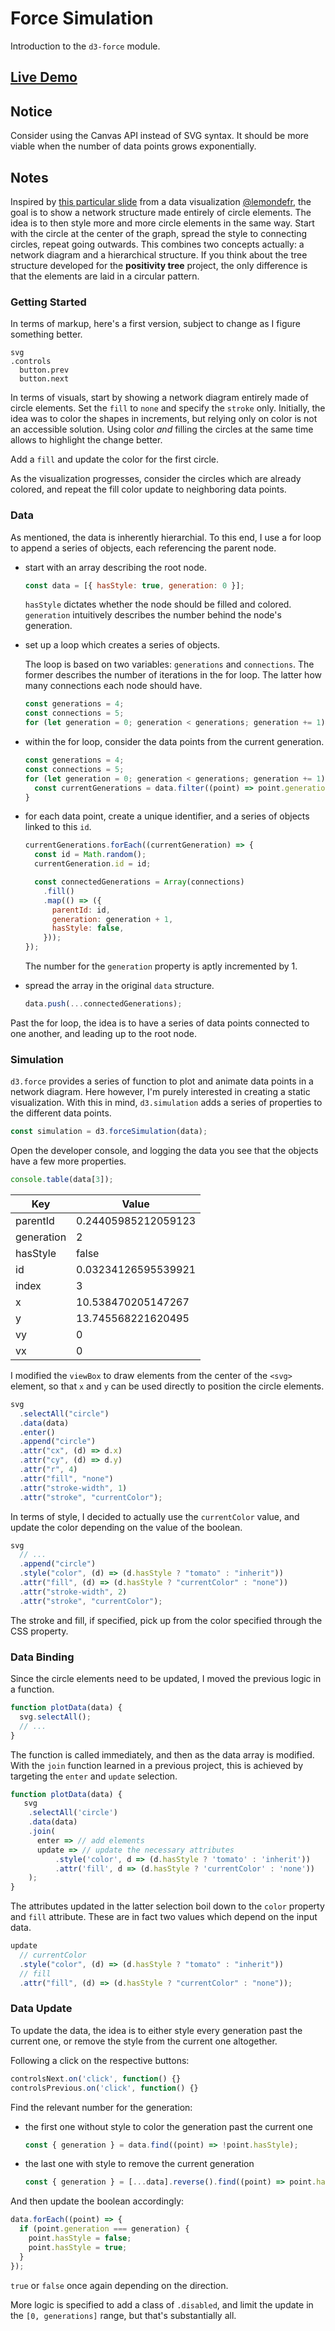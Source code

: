 # Force Simulation

Introduction to the `d3-force` module.

## [Live Demo](https://codepen.io/borntofrappe/full/GRpNqpd)

## Notice

Consider using the Canvas API instead of SVG syntax. It should be more viable when the number of data points grows exponentially.

## Notes

Inspired by [this particular slide](https://www.lemonde.fr/les-decodeurs/visuel/2020/04/02/coronavirus-a-quoi-sert-le-confinement_6035266_4355770.html#slide=31) from a data visualization [@lemondefr](https://www.lemonde.fr/), the goal is to show a network structure made entirely of circle elements. The idea is to then style more and more circle elements in the same way. Start with the circle at the center of the graph, spread the style to connecting circles, repeat going outwards. This combines two concepts actually: a network diagram and a hierarchical structure. If you think about the tree structure developed for the **positivity tree** project, the only difference is that the elements are laid in a circular pattern.

### Getting Started

In terms of markup, here's a first version, subject to change as I figure something better.

```pug
svg
.controls
  button.prev
  button.next
```

In terms of visuals, start by showing a network diagram entirely made of circle elements. Set the `fill` to `none` and specify the `stroke` only. Initially, the idea was to color the shapes in increments, but relying only on color is not an accessible solution. Using color _and_ filling the circles at the same time allows to highlight the change better.

Add a `fill` and update the color for the first circle.

As the visualization progresses, consider the circles which are already colored, and repeat the fill color update to neighboring data points.

### Data

As mentioned, the data is inherently hierarchial. To this end, I use a for loop to append a series of objects, each referencing the parent node.

- start with an array describing the root node.

  ```js
  const data = [{ hasStyle: true, generation: 0 }];
  ```

  `hasStyle` dictates whether the node should be filled and colored. `generation` intuitively describes the number behind the node's generation.

- set up a loop which creates a series of objects.

  The loop is based on two variables: `generations` and `connections`. The former describes the number of iterations in the for loop. The latter how many connections each node should have.

  ```js
  const generations = 4;
  const connections = 5;
  for (let generation = 0; generation < generations; generation += 1) {}
  ```

- within the for loop, consider the data points from the current generation.

  ```js
  const generations = 4;
  const connections = 5;
  for (let generation = 0; generation < generations; generation += 1) {
    const currentGenerations = data.filter((point) => point.generation === generation);
  }
  ```

- for each data point, create a unique identifier, and a series of objects linked to this `id`.

  ```js
  currentGenerations.forEach((currentGeneration) => {
    const id = Math.random();
    currentGeneration.id = id;

    const connectedGenerations = Array(connections)
      .fill()
      .map(() => ({
        parentId: id,
        generation: generation + 1,
        hasStyle: false,
      }));
  });
  ```

  The number for the `generation` property is aptly incremented by 1.

- spread the array in the original `data` structure.

  ```js
  data.push(...connectedGenerations);
  ```

Past the for loop, the idea is to have a series of data points connected to one another, and leading up to the root node.

### Simulation

`d3.force` provides a series of function to plot and animate data points in a network diagram. Here however, I'm purely interested in creating a static visualization. With this in mind, `d3.simulation` adds a series of properties to the different data points.

```js
const simulation = d3.forceSimulation(data);
```

Open the developer console, and logging the data you see that the objects have a few more properties.

```js
console.table(data[3]);
```

| Key        | Value               |
| ---------- | ------------------- |
| parentId   | 0.24405985212059123 |
| generation | 2                   |
| hasStyle   | false               |
| id         | 0.03234126595539921 |
| index      | 3                   |
| x          | 10.538470205147267  |
| y          | 13.745568221620495  |
| vy         | 0                   |
| vx         | 0                   |

I modified the `viewBox` to draw elements from the center of the `<svg>` element, so that `x` and `y` can be used directly to position the circle elements.

```js
svg
  .selectAll("circle")
  .data(data)
  .enter()
  .append("circle")
  .attr("cx", (d) => d.x)
  .attr("cy", (d) => d.y)
  .attr("r", 4)
  .attr("fill", "none")
  .attr("stroke-width", 1)
  .attr("stroke", "currentColor");
```

In terms of style, I decided to actually use the `currentColor` value, and update the color depending on the value of the boolean.

```js
svg
  // ...
  .append("circle")
  .style("color", (d) => (d.hasStyle ? "tomato" : "inherit"))
  .attr("fill", (d) => (d.hasStyle ? "currentColor" : "none"))
  .attr("stroke-width", 2)
  .attr("stroke", "currentColor");
```

The stroke and fill, if specified, pick up from the color specified through the CSS property.

### Data Binding

Since the circle elements need to be updated, I moved the previous logic in a function.

```js
function plotData(data) {
  svg.selectAll();
  // ...
}
```

The function is called immediately, and then as the data array is modified. With the `join` function learned in a previous project, this is achieved by targeting the `enter` and `update` selection.

```js
function plotData(data) {
   svg
    .selectAll('circle')
    .data(data)
    .join(
      enter => // add elements
      update => // update the necessary attributes
          .style('color', d => (d.hasStyle ? 'tomato' : 'inherit'))
          .attr('fill', d => (d.hasStyle ? 'currentColor' : 'none'))
    );
}
```

The attributes updated in the latter selection boil down to the `color` property and `fill` attribute. These are in fact two values which depend on the input data.

```js
update
  // currentColor
  .style("color", (d) => (d.hasStyle ? "tomato" : "inherit"))
  // fill
  .attr("fill", (d) => (d.hasStyle ? "currentColor" : "none"));
```

### Data Update

To update the data, the idea is to either style every generation past the current one, or remove the style from the current one altogether.

Following a click on the respective buttons:

```js
controlsNext.on('click', function() {}
controlsPrevious.on('click', function() {}
```

Find the relevant number for the generation:

- the first one without style to color the generation past the current one

  ```js
  const { generation } = data.find((point) => !point.hasStyle);
  ```

- the last one with style to remove the current generation

  ```js
  const { generation } = [...data].reverse().find((point) => point.hasStyle);
  ```

And then update the boolean accordingly:

```js
data.forEach((point) => {
  if (point.generation === generation) {
    point.hasStyle = false;
    point.hasStyle = true;
  }
});
```

`true` or `false` once again depending on the direction.

More logic is specified to add a class of `.disabled`, and limit the update in the `[0, generations]` range, but that's substantially all.
